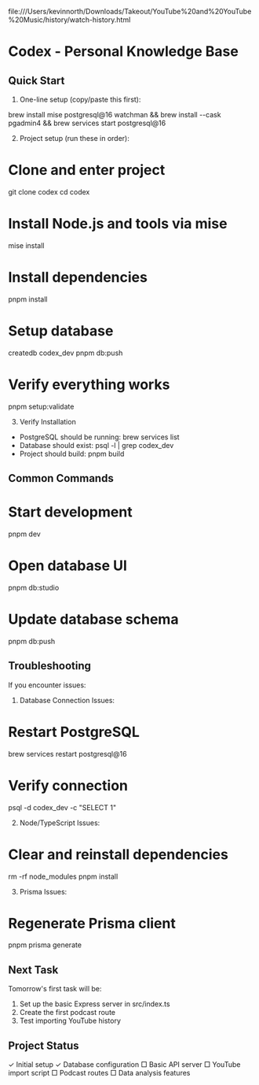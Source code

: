 file:///Users/kevinnorth/Downloads/Takeout/YouTube%20and%20YouTube%20Music/history/watch-history.html

# Codex - Personal Knowledge Base

## Quick Start

1. One-line setup (copy/paste this first):

brew install mise postgresql@16 watchman && brew install --cask pgadmin4 && brew services start postgresql@16

2. Project setup (run these in order):

# Clone and enter project
git clone <your-repo-url> codex
cd codex

# Install Node.js and tools via mise
mise install

# Install dependencies
pnpm install

# Setup database
createdb codex_dev
pnpm db:push

# Verify everything works
pnpm setup:validate

3. Verify Installation
- PostgreSQL should be running: brew services list
- Database should exist: psql -l | grep codex_dev
- Project should build: pnpm build

## Common Commands

# Start development
pnpm dev

# Open database UI
pnpm db:studio

# Update database schema
pnpm db:push

## Troubleshooting

If you encounter issues:

1. Database Connection Issues:
# Restart PostgreSQL
brew services restart postgresql@16

# Verify connection
psql -d codex_dev -c "SELECT 1"

2. Node/TypeScript Issues:
# Clear and reinstall dependencies
rm -rf node_modules
pnpm install

3. Prisma Issues:
# Regenerate Prisma client
pnpm prisma generate

## Next Task

Tomorrow's first task will be:
1. Set up the basic Express server in src/index.ts
2. Create the first podcast route
3. Test importing YouTube history

## Project Status

✓ Initial setup
✓ Database configuration
□ Basic API server
□ YouTube import script
□ Podcast routes
□ Data analysis features
